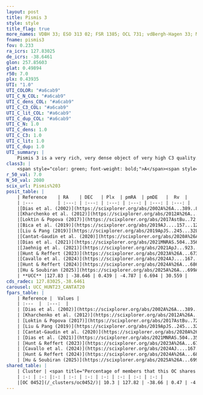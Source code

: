 ```yaml
---
layout: post
title: Pismis 3
style: style
title_flag: true
more_names: VDBH 33; ESO 313 02; FSR 1385; OCL 731; vdBergh-Hagen 33; MWSC 1498; FoF 388
fname: pismis3
fov: 0.233
ra_icrs: 127.83025
de_icrs: -38.6461
glon: 257.85603
glat: 0.49894
r50: 7.0
plx: 0.43935
UTI: "1.0"
UTI_COLOR: "#a6cab9"
UTI_C_N_COL: "#a6cab9"
UTI_C_dens_COL: "#a6cab9"
UTI_C_C3_COL: "#a6cab9"
UTI_C_lit_COL: "#a6cab9"
UTI_C_dup_COL: "#a6cab9"
UTI_C_N: 1.0
UTI_C_dens: 1.0
UTI_C_C3: 1.0
UTI_C_lit: 1.0
UTI_C_dup: 1.0
UTI_summary: |
    Pismis 3 is a very rich, very dense object of very high C3 quality. It is very well-studied in the literature. This object shares a small percentage of members with a later reported entry.
class3: |
    <span style="color: green; font-weight: bold;">A</span><span style="color: green; font-weight: bold;">A</span>
r_50_val: 7.0
N_50_val: 2080
scix_url: Pismis%203
posit_table: |
    | Reference    | RA    | DEC   | Plx  | pmRA  | pmDE   |  Rv  |
    | :---         | :---: | :---: | :---: | :---: | :---: | :---: |
    |[Dias et al. (2002)](https://scixplorer.org/abs/2002A%26A...389..871D) | 127.842 | -38.65 | -- | -3.42 | 3.82 | -- |
    |[Kharchenko et al. (2012)](https://scixplorer.org/abs/2012A%26A...543A.156K) | 127.815 | -38.658 | -- | -4.8 | 10.29 | -- |
    |[Loktin & Popova (2017)](https://scixplorer.org/abs/2017AstBu..72..257L) | 127.845 | -38.649 | -- | -3.42 | 3.82 | -- |
    |[Bica et al. (2019)](https://scixplorer.org/abs/2019AJ....157...12B) | 127.826 | -38.653 | -- | -- | -- | -- |
    |[Liu & Pang (2019)](https://scixplorer.org/abs/2019ApJS..245...32L) | 127.837 | -38.637 | 0.413 | -4.793 | 6.636 | -- |
    |[Cantat-Gaudin et al. (2020)](https://scixplorer.org/abs/2020A%26A...640A...1C) | 127.834 | -38.64 | 0.403 | -4.809 | 6.645 | -- |
    |[Dias et al. (2021)](https://scixplorer.org/abs/2021MNRAS.504..356D) | 127.834 | -38.63 | 0.406 | -4.79 | 6.638 | 30.363 |
    |[Jaehnig et al. (2021)](https://scixplorer.org/abs/2021ApJ...923..129J) | 127.837 | -38.643 | 0.432 | -4.805 | 6.643 | -- |
    |[Hunt & Reffert (2023)](https://scixplorer.org/abs/2023A%26A...673A.114H) | 127.833 | -38.665 | 0.445 | -4.779 | 6.703 | 31.82 |
    |[Cavallo et al. (2024)](https://scixplorer.org/abs/2024AJ....167...12C) | 127.835 | -38.632 | 0.445 | -- | -- | -- |
    |[Hunt & Reffert (2024)](https://scixplorer.org/abs/2024A%26A...686A..42H) | 127.833 | -38.665 | 0.445 | -4.779 | 6.703 | 31.82 |
    |[Hu & Soubiran (2025)](https://scixplorer.org/abs/2025A%26A...699A.246H) | 127.835 | -38.632 | -- | -- | -- | -- |
    | **UCC** |127.83 | -38.646 | 0.439 | -4.787 | 6.694 | 30.559 | 
cds_radec: 127.83025,-38.6461
carousel: UCC_HUNT23_CANTAT20
fpars_table: |
    | Reference |  Values |
    | :---  |  :---:  |
    | [Dias et al. (2002)](https://scixplorer.org/abs/2002A%26A...389..871D) | `E(B-V)=1.3, Dist=1394.0, Age=9.027` |
    | [Kharchenko et al. (2012)](https://scixplorer.org/abs/2012A%26A...543A.156K) | `e_bv=1.187, distance=1418, log_age=8.925` |
    | [Loktin & Popova (2017)](https://scixplorer.org/abs/2017AstBu..72..257L) | `E(B-V)=1.3, Dmod=10.721, logt=9.027` |
    | [Liu & Pang (2019)](https://scixplorer.org/abs/2019ApJS..245...32L) | `Age=2.95, Z=0.0` |
    | [Cantat-Gaudin et al. (2020)](https://scixplorer.org/abs/2020A%26A...640A...1C) | `AVNN=2.35, DMNN=11.86, AgeNN=9.5` |
    | [Dias et al. (2021)](https://scixplorer.org/abs/2021MNRAS.504..356D) | `Av=3.313, Dist=2064, logage=8.996, [Fe/H]=-0.076` |
    | [Hunt & Reffert (2023)](https://scixplorer.org/abs/2023A%26A...673A.114H) | `AV50=3.477, diffAV50=2.271, MOD50=11.619, logAge50=9.026` |
    | [Cavallo et al. (2024)](https://scixplorer.org/abs/2024AJ....167...12C) | `AV50=3.21, dMod50=11.52, logAge50=9.26, [Fe/H]50=0.05` |
    | [Hunt & Reffert (2024)](https://scixplorer.org/abs/2024A%26A...686A..42H) | `MassJ=15869.3` |
    | [Hu & Soubiran (2025)](https://scixplorer.org/abs/2025A%26A...699A.246H) | `MA22=-0.05, MA23f=-0.2, MA23g=-0.13, MZ23=-0.12, MK24=-0.19, MF24=-0.12` |
shared_table: |
    | Cluster | <span title="Percentage of members that this OC shares with the ones listed">%</span>   | RA   | DEC   | Plx   | pmRA  | pmDE  | Rv | UTI |
    | :-: | :-: |:-: | :-: | :-: | :-: | :-: | :-: | :-: |
    |[OC 0452](/_clusters/oc0452/)| 10.3 | 127.82 | -38.66 | 0.47 | -4.75 | 6.68 | 30.76 |0.0 |
---
```

